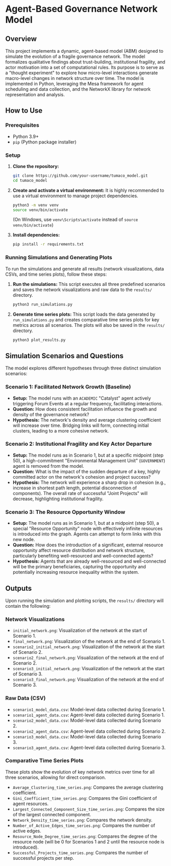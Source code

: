 # Agent-Based Governance Network Model

## Overview
This project implements a dynamic, agent-based model (ABM) designed to simulate the evolution of a fragile governance network. The model formalizes qualitative findings about trust-building, institutional fragility, and actor motivation into a set of computational rules. Its purpose is to serve as a "thought experiment" to explore how micro-level interactions generate macro-level changes in network structure over time. The model is implemented in Python, leveraging the Mesa framework for agent scheduling and data collection, and the NetworkX library for network representation and analysis.

## How to Use

### Prerequisites
*   Python 3.9+
*   `pip` (Python package installer)

### Setup
1.  **Clone the repository:**
    ```bash
    git clone https://github.com/your-username/tumaco_model.git
    cd tumaco_model
    ```
2.  **Create and activate a virtual environment:**
    It is highly recommended to use a virtual environment to manage project dependencies.
    ```bash
    python3 -m venv venv
    source venv/bin/activate
    ```
    (On Windows, use `venv\Scripts\activate` instead of `source venv/bin/activate`)

3.  **Install dependencies:**
    ```bash
    pip install -r requirements.txt
    ```

### Running Simulations and Generating Plots
To run the simulations and generate all results (network visualizations, data CSVs, and time series plots), follow these steps:

1.  **Run the simulations:**
    This script executes all three predefined scenarios and saves the network visualizations and raw data to the `results/` directory.
    ```bash
    python3 run_simulations.py
    ```

2.  **Generate time series plots:**
    This script loads the data generated by `run_simulations.py` and creates comparative time series plots for key metrics across all scenarios. The plots will also be saved in the `results/` directory.
    ```bash
    python3 plot_results.py
    ```

## Simulation Scenarios and Questions

The model explores different hypotheses through three distinct simulation scenarios:

### Scenario 1: Facilitated Network Growth (Baseline)
*   **Setup:** The model runs with an `ACADEMIC` "Catalyst" agent actively triggering Forum Events at a regular frequency, facilitating interactions.
*   **Question:** How does consistent facilitation influence the growth and density of the governance network?
*   **Hypothesis:** The network's density and average clustering coefficient will increase over time. Bridging links will form, connecting initial clusters, leading to a more cohesive network.

### Scenario 2: Institutional Fragility and Key Actor Departure
*   **Setup:** The model runs as in Scenario 1, but at a specific midpoint (step 50), a high-commitment "Environmental Management Unit" (`GOVERNMENT`) agent is removed from the model.
*   **Question:** What is the impact of the sudden departure of a key, highly committed actor on the network's cohesion and project success?
*   **Hypothesis:** The network will experience a sharp drop in cohesion (e.g., increase in shortest path length, potential disconnection of components). The overall rate of successful "Joint Projects" will decrease, highlighting institutional fragility.

### Scenario 3: The Resource Opportunity Window
*   **Setup:** The model runs as in Scenario 1, but at a midpoint (step 50), a special "Resource Opportunity" node with effectively infinite resources is introduced into the graph. Agents can attempt to form links with this new node.
*   **Question:** How does the introduction of a significant, external resource opportunity affect resource distribution and network structure, particularly benefiting well-resourced and well-connected agents?
*   **Hypothesis:** Agents that are already well-resourced and well-connected will be the primary beneficiaries, capturing the opportunity and potentially increasing resource inequality within the system.

## Outputs
Upon running the simulation and plotting scripts, the `results/` directory will contain the following:

### Network Visualizations
*   `initial_network.png`: Visualization of the network at the start of Scenario 1.
*   `final_network.png`: Visualization of the network at the end of Scenario 1.
*   `scenario2_initial_network.png`: Visualization of the network at the start of Scenario 2.
*   `scenario2_final_network.png`: Visualization of the network at the end of Scenario 2.
*   `scenario3_initial_network.png`: Visualization of the network at the start of Scenario 3.
*   `scenario3_final_network.png`: Visualization of the network at the end of Scenario 3.

### Raw Data (CSV)
*   `scenario1_model_data.csv`: Model-level data collected during Scenario 1.
*   `scenario1_agent_data.csv`: Agent-level data collected during Scenario 1.
*   `scenario2_model_data.csv`: Model-level data collected during Scenario 2.
*   `scenario2_agent_data.csv`: Agent-level data collected during Scenario 2.
*   `scenario3_model_data.csv`: Model-level data collected during Scenario 3.
*   `scenario3_agent_data.csv`: Agent-level data collected during Scenario 3.

### Comparative Time Series Plots
These plots show the evolution of key network metrics over time for all three scenarios, allowing for direct comparison.
*   `Average_Clustering_time_series.png`: Compares the average clustering coefficient.
*   `Gini_Coefficient_time_series.png`: Compares the Gini coefficient of agent resources.
*   `Largest_Connected_Component_Size_time_series.png`: Compares the size of the largest connected component.
*   `Network_Density_time_series.png`: Compares the network density.
*   `Number_of_Active_Edges_time_series.png`: Compares the number of active edges.
*   `Resource_Node_Degree_time_series.png`: Compares the degree of the resource node (will be 0 for Scenarios 1 and 2 until the resource node is introduced).
*   `Successful_Projects_time_series.png`: Compares the number of successful projects per step.